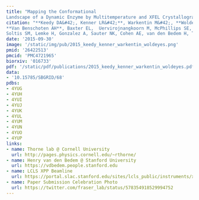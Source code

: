 ```yaml
---
title: "Mapping the Conformational
Landscape of a Dynamic Enzyme by Multitemperature and XFEL Crystallography."
citation: "**Keedy DA&#42;, Kenner LR&#42;**, Warkentin M&#42;, **Woldeyes RA&#42;**, Hopkins JB, **Thompson MC**, Brewster AS,
**Van Benschoten AH**, Baxter EL,  Uervirojnangkoorn M, McPhillips SE, Song J, Alonso-Mori R, Holton JM, Weis WI, Brunger AT,
Soltis SM, Lemke H, Gonzalez A, Sauter NK, Cohen AE, van den Bedem H, Thorne RE, **Fraser JS**.  *eLife*. 2015."
date: '2015-09-30'
image: '/static/img/pub/2015_keedy_kenner_warkentin_woldeyes.png'
pmid: '26422513'
pmcid: 'PMC4721965'
biorxiv: '016733'
pdf: '/static/pdf/publications/2015_keedy_kenner_warkentin_woldeyes.pdf'
data:
- '10.15785/SBGRID/68'
pdbs:
- 4YUG
- 4YUH
- 4YUI
- 4YUJ
- 4YUK
- 4YUL
- 4YUM
- 4YUN
- 4YUO
- 4YUP
links:
- name: Thorne lab @ Cornell University
  url: http://pages.physics.cornell.edu/~rthorne/
- name: Henry van den Bedem @ Stanford University
  url: https://vdbedem.people.stanford.edu
- name: LCLS XPP Beamline
  url: https://portal.slac.stanford.edu/sites/lcls_public/instruments/xpp/Pages/default.aspx
- name: Paper Submission Celebration Photo
  url: https://twitter.com/fraser_lab/status/578354918529994752
---
```

